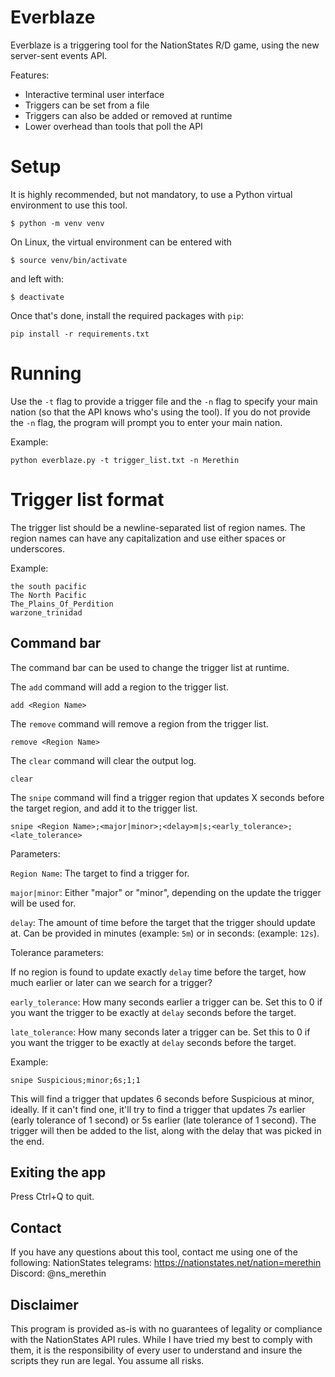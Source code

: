 # Everblaze

Everblaze is a triggering tool for the NationStates R/D game, using the new server-sent events API.

Features:
- Interactive terminal user interface
- Triggers can be set from a file
- Triggers can also be added or removed at runtime
- Lower overhead than tools that poll the API

# Setup

It is highly recommended, but not mandatory, to use a Python virtual environment to use this tool.

```
$ python -m venv venv
```

On Linux, the virtual environment can be entered with
```
$ source venv/bin/activate
```
and left with:
```
$ deactivate
```

Once that's done, install the required packages with `pip`:
```
pip install -r requirements.txt
```

# Running

Use the `-t` flag to provide a trigger file and the `-n` flag to specify your main nation (so that the API knows who's using the tool).
If you do not provide the `-n` flag, the program will prompt you to enter your main nation.

Example:
```
python everblaze.py -t trigger_list.txt -n Merethin
```

# Trigger list format

The trigger list should be a newline-separated list of region names.
The region names can have any capitalization and use either spaces or underscores.

Example:
```
the south pacific
The North Pacific
The_Plains_Of_Perdition
warzone_trinidad
```

## Command bar

The command bar can be used to change the trigger list at runtime.

The `add` command will add a region to the trigger list.
```
add <Region Name>
```

The `remove` command will remove a region from the trigger list.
```
remove <Region Name>
```

The `clear` command will clear the output log.
```
clear
```

The `snipe` command will find a trigger region that updates X seconds before the target region, and add it to the trigger list.
```
snipe <Region Name>;<major|minor>;<delay>m|s;<early_tolerance>;<late_tolerance>
```

Parameters:

`Region Name`: The target to find a trigger for.

`major|minor`: Either "major" or "minor", depending on the update the trigger will be used for.

`delay`: The amount of time before the target that the trigger should update at. Can be provided in minutes (example: `5m`) or in seconds: (example: `12s`).

Tolerance parameters:

If no region is found to update exactly `delay` time before the target, how much earlier or later can we search for a trigger?

`early_tolerance`: How many seconds earlier a trigger can be. Set this to 0 if you want the trigger to be exactly at `delay` seconds before the target.

`late_tolerance`: How many seconds later a trigger can be. Set this to 0 if you want the trigger to be exactly at `delay` seconds before the target.

Example:
```
snipe Suspicious;minor;6s;1;1
```

This will find a trigger that updates 6 seconds before Suspicious at minor, ideally. If it can't find one, it'll try to find a trigger that updates 7s earlier (early tolerance of 1 second) or 5s earlier (late tolerance of 1 second). The trigger will then be added to the list, along with the delay that was picked in the end.


## Exiting the app

Press Ctrl+Q to quit.

## Contact

If you have any questions about this tool, contact me using one of the following:
NationStates telegrams: https://nationstates.net/nation=merethin
Discord: @ns_merethin

## Disclaimer
This program is provided as-is with no guarantees of legality or compliance with the NationStates API rules. While I have tried my best to comply with them, it is the responsibility of every user to understand and insure the scripts they run are legal. You assume all risks.
